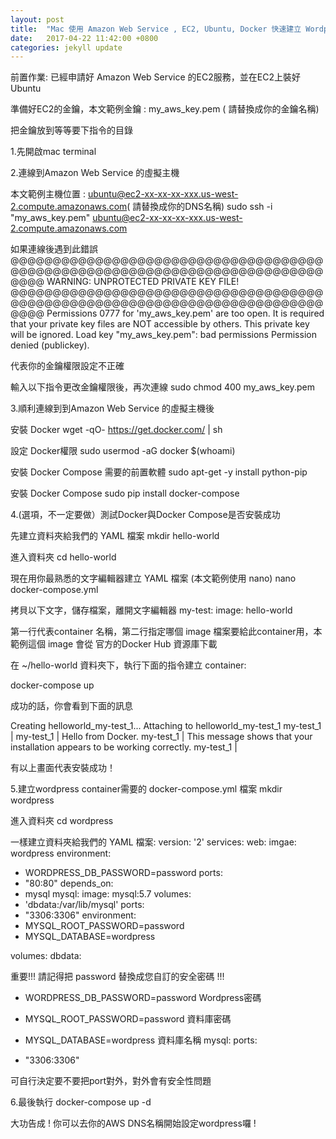```yaml
---
layout: post
title:  "Mac 使用 Amazon Web Service , EC2, Ubuntu, Docker 快速建立 Wordpress網站"
date:   2017-04-22 11:42:00 +0800
categories: jekyll update
---
```

前置作業:
已經申請好 Amazon Web Service 的EC2服務，並在EC2上裝好Ubuntu

準備好EC2的金鑰，本文範例金鑰 : my_aws_key.pem ( 請替換成你的金鑰名稱)

把金鑰放到等等要下指令的目錄



1.先開啟mac terminal

2.連線到Amazon Web Service 的虛擬主機

本文範例主機位置 : ubuntu@ec2-xx-xx-xx-xxx.us-west-2.compute.amazonaws.com( 請替換成你的DNS名稱)
sudo ssh -i "my_aws_key.pem" ubuntu@ec2-xx-xx-xx-xxx.us-west-2.compute.amazonaws.com


如果連線後遇到此錯誤
@@@@@@@@@@@@@@@@@@@@@@@@@@@@@@@@@@@@@@@@@@@@@@@@@@@@@@@@@@@@@@@@@@@@@@@@@@@@@@
 WARNING: UNPROTECTED PRIVATE KEY FILE!
@@@@@@@@@@@@@@@@@@@@@@@@@@@@@@@@@@@@@@@@@@@@@@@@@@@@@@@@@@@@@@@@@@@@@@@@@@@@@@
Permissions 0777 for 'my_aws_key.pem' are too open.
It is required that your private key files are NOT accessible by others.
This private key will be ignored.
Load key "my_aws_key.pem": bad permissions
Permission denied (publickey).

代表你的金鑰權限設定不正確

輸入以下指令更改金鑰權限後，再次連線
sudo chmod 400 my_aws_key.pem



3.順利連線到到Amazon Web Service 的虛擬主機後

安裝 Docker
wget -qO- https://get.docker.com/ | sh

設定 Docker權限
sudo usermod -aG docker $(whoami)

安裝 Docker Compose 需要的前置軟體
sudo apt-get -y install python-pip

安裝 Docker Compose
sudo pip install docker-compose



4.(選項，不一定要做）測試Docker與Docker Compose是否安裝成功

先建立資料夾給我們的 YAML 檔案
mkdir hello-world


進入資料夾
cd hello-world


現在用你最熟悉的文字編輯器建立  YAML 檔案 (本文範例使用 nano)
nano docker-compose.yml


拷貝以下文字，儲存檔案，離開文字編輯器
my-test: image: hello-world

第一行代表container 名稱，第二行指定哪個 image 檔案要給此container用，本範例這個 image 會從 官方的Docker Hub 資源庫下載

在 ~/hello-world 資料夾下，執行下面的指令建立 container:

docker-compose up


成功的話，你會看到下面的訊息

Creating helloworld_my-test_1... Attaching to helloworld_my-test_1 my-test_1 | my-test_1 | Hello from Docker. my-test_1 | This message shows that your installation appears to be working correctly. my-test_1 |


有以上畫面代表安裝成功！


5.建立wordpress container需要的 docker-compose.yml 檔案
mkdir wordpress


進入資料夾
cd wordpress


一樣建立資料夾給我們的 YAML 檔案:
version: '2'
services:
 web:
 imgae: wordpress
 environment:
 - WORDPRESS_DB_PASSWORD=password
 ports:
 - "80:80"
 depends_on:
 - mysql
 mysql:
 image: mysql:5.7
 volumes:
 - 'dbdata:/var/lib/mysql'
 ports:
 - "3306:3306"
 environment:
 - MYSQL_ROOT_PASSWORD=password
 - MYSQL_DATABASE=wordpress

volumes:
 dbdata:


重要!!! 請記得把 password 替換成您自訂的安全密碼 !!!

- WORDPRESS_DB_PASSWORD=password Wordpress密碼

- MYSQL_ROOT_PASSWORD=password 資料庫密碼

- MYSQL_DATABASE=wordpress 資料庫名稱
mysql:
 ports:
 - "3306:3306"

可自行決定要不要把port對外，對外會有安全性問題



6.最後執行
docker-compose up -d

大功告成 ! 你可以去你的AWS DNS名稱開始設定wordpress囉 !

